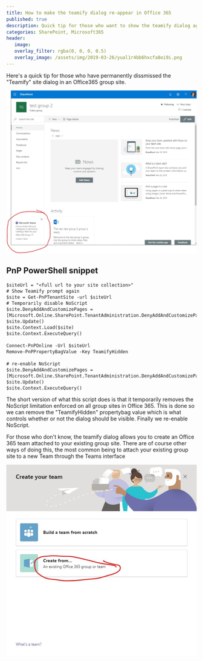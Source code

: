```yaml
---
title: How to make the teamify dialog re-appear in Office 365
published: true
description: Quick tip for those who want to show the teamify dialog again after permanently hiding it
categories: SharePoint, Microsoft365
header:
   image: 
   overlay_filter: rgba(0, 0, 0, 0.5)
   overlay_image: /assets/img/2019-03-26/yual1r4bb6hxcfa8oi9i.png
---
```


Here's a quick tip for those who have permanently dissmissed the "Teamify" site dialog in an Office365 group site.

![Teamify dialog screenshot](/assets/img/2019-03-26/t6ra3p9zzs9qf101hwzf.jpg "The teamify dialog in all its glory")

## PnP PowerShell snippet

```
$siteUrl = "<full url to your site collection>"
# Show Teamify prompt again
$site = Get-PnPTenantSite -url $siteUrl 
# Temporarily disable NoScript
$site.DenyAddAndCustomizePages = [Microsoft.Online.SharePoint.TenantAdministration.DenyAddAndCustomizePagesStatus]::Disabled
$site.Update()
$site.Context.Load($site)
$site.Context.ExecuteQuery()

Connect-PnPOnline -Url $siteUrl
Remove-PnPPropertyBagValue -Key TeamifyHidden

# re-enable NoScript
$site.DenyAddAndCustomizePages = [Microsoft.Online.SharePoint.TenantAdministration.DenyAddAndCustomizePagesStatus]::Enabled
$site.Update()
$site.Context.ExecuteQuery()

```

The short version of what this script does is that it temporarily removes the NoScript limitation enforced on all group sites in Office 365. This is done so we can remove the "TeamifyHidden" propertybag value which is what controls whether or not the dialog should be visible. Finally we re-enable NoScript. 

For those who don't know, the teamify dialog allows you to create an Office 365 team attached to your existing group site. There are of course other ways of doing this, the most common being to attach your existing group site to a new Team through the Teams interface 

![create a team from an existing site](/assets/img/2019-03-26/5yt3ihwr14jsibvucyy4.jpg "create a team from an existing site")

